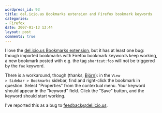 ```yaml
---
wordpress_id: 93
title: del.icio.us Bookmarks extension and Firefox bookmark keywords
categories:
- Firefox
date: 2007-01-13 13:44
layout: post
comments: true
---
```

I love the <a href="https://addons.mozilla.org/firefox/3615/">del.icio.us Bookmarks extension</a>, but it has at least one bug: though imported bookmarks with Firefox bookmark keywords keep working, a new bookmark posted with e.g. the tag <code>shortcut:foo</code> will not be triggered by the <code>foo</code> keyword.

There is a workaround, though (thanks, <a href="http://bkhl.elektrubadur.se/">Björn</a>): in the <code>View &gt; Sidebar &gt; Bookmarks</code> sidebar, find and right-click the bookmark in question. Select "Properties" from the contextual menu. Your keyword should appear in the "keyword" field. Click the "Save" button, and the keyword should start working.

I've reported this as a bug to <a href="mailto:feedback@del.icio.us">feedback@del.icio.us</a>.
